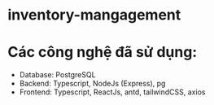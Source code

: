# inventory-mangagement
# Các công nghệ đã sử dụng:
- Database: PostgreSQL
- Backend: Typescript, NodeJs (Express), pg
- Frontend: Typescript, ReactJs, antd, tailwindCSS, axios
